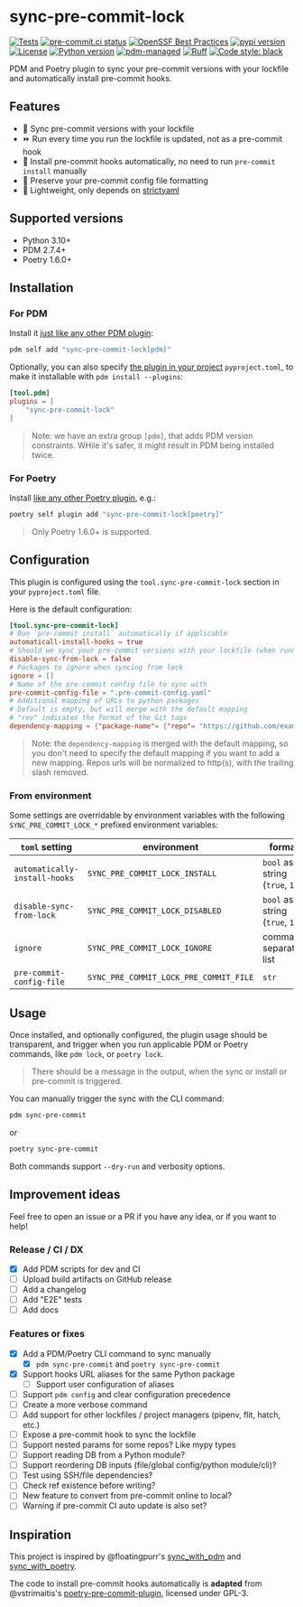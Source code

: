 # sync-pre-commit-lock

[![Tests](https://github.com/GabDug/sync-pre-commit-lock/actions/workflows/ci.yml/badge.svg)](https://github.com/GabDug/sync-pre-commit-lock/actions/workflows/ci.yml)
[![pre-commit.ci status](https://results.pre-commit.ci/badge/github/GabDug/sync-pre-commit-lock/main.svg)](https://results.pre-commit.ci/latest/github/GabDug/sync-pre-commit-lock/main)
[![OpenSSF Best Practices](https://bestpractices.coreinfrastructure.org/projects/7529/badge)](https://bestpractices.coreinfrastructure.org/projects/7529)
[![pypi version](https://img.shields.io/pypi/v/sync-pre-commit-lock.svg)](https://pypi.org/project/sync-pre-commit-lock/)
[![License](https://img.shields.io/pypi/l/sync-pre-commit-lock.svg)](https://pypi.python.org/pypi/sync-pre-commit-lock)
[![Python version](https://img.shields.io/pypi/pyversions/sync-pre-commit-lock.svg)](https://pypi.python.org/pypi/sync-pre-commit-lock)
[![pdm-managed](https://img.shields.io/badge/pdm-managed-blueviolet)](https://pdm.fming.dev)
[![Ruff](https://img.shields.io/badge/ruff-lint-red)](https://github.com/charliermarsh/ruff)
[![Code style: black](https://img.shields.io/badge/code%20style-black-000000.svg)](https://github.com/psf/black)

PDM and Poetry plugin to sync your pre-commit versions with your lockfile and automatically install pre-commit hooks.

## Features

- 🔁 Sync pre-commit versions with your lockfile
- ⏩ Run every time you run the lockfile is updated, not as a pre-commit hook
- 🔄 Install pre-commit hooks automatically, no need to run `pre-commit install` manually
- 💫 Preserve your pre-commit config file formatting
- 🍃 Lightweight, only depends on [strictyaml](https://pypi.org/project/strictyaml/)

## Supported versions

- Python 3.10+
- PDM 2.7.4+
- Poetry 1.6.0+

## Installation

### For PDM

Install it [just like any other PDM plugin](https://pdm.fming.dev/latest/dev/write/#activate-the-plugin):

```bash
pdm self add "sync-pre-commit-lock[pdm]"
```

Optionally, you can also specify [the plugin in your project](https://pdm.fming.dev/latest/dev/write/#specify-the-plugins-in-project) `pyproject.toml`, to make it installable with `pdm install --plugins`:

```toml
[tool.pdm]
plugins = [
    "sync-pre-commit-lock"
]
```

> Note: we have an extra group `[pdm]`, that adds PDM version constraints.
> WHile it's safer, it might result in PDM being installed twice.

### For Poetry

Install [like any other Poetry plugin](https://python-poetry.org/docs/master/plugins/#using-plugins), e.g.:

```bash
poetry self plugin add "sync-pre-commit-lock[poetry]"
```

> Only Poetry 1.6.0+ is supported.

## Configuration

This plugin is configured using the `tool.sync-pre-commit-lock` section in your `pyproject.toml` file.

Here is the default configuration:

```toml
[tool.sync-pre-commit-lock]
# Run `pre-commit install` automatically if applicable
automaticall-install-hooks = true
# Should we sync your pre-commit versions with your lockfile (when running lock, add, update, remove, etc.)?
disable-sync-from-lock = false
# Packages to ignore when syncing from lock
ignore = []
# Name of the pre-commit config file to sync with
pre-commit-config-file = ".pre-commit-config.yaml"
# Additional mapping of URLs to python packages
# Default is empty, but will merge with the default mapping
# "rev" indicates the format of the Git tags
dependency-mapping = {"package-name"= {"repo"= "https://github.com/example/package-name", "rev"= "v${rev}"}}
```

> Note: the `dependency-mapping` is merged with the default mapping, so you don't need to specify the default mapping if you want to add a new mapping.
> Repos urls will be normalized to http(s), with the trailing slash removed.

### From environment

Some settings are overridable by environment variables with the following `SYNC_PRE_COMMIT_LOCK_*` prefixed environment variables:

| `toml` setting                | environment                            | format                            |
| ------------------------------|----------------------------------------|-----------------------------------|
| `automatically-install-hooks` | `SYNC_PRE_COMMIT_LOCK_INSTALL`         | `bool` as string (`true`, `1`...) |
| `disable-sync-from-lock`      | `SYNC_PRE_COMMIT_LOCK_DISABLED`        | `bool` as string (`true`, `1`...) |
| `ignore`                      | `SYNC_PRE_COMMIT_LOCK_IGNORE`          | comma-separated list              |
| `pre-commit-config-file`      | `SYNC_PRE_COMMIT_LOCK_PRE_COMMIT_FILE` | `str`                             |

## Usage

Once installed, and optionally configured, the plugin usage should be transparent, and trigger when you run applicable PDM or Poetry commands, like `pdm lock`, or `poetry lock`.

> There should be a message in the output, when the sync or install or pre-commit is triggered.

You can manually trigger the sync with the CLI command:

```bash
pdm sync-pre-commit
```

or

```bash
poetry sync-pre-commit
```

Both commands support `--dry-run` and verbosity options.

## Improvement ideas

Feel free to open an issue or a PR if you have any idea, or if you want to help!

### Release / CI / DX

- [X] Add PDM scripts for dev and CI
- [ ] Upload build artifacts on GitHub release
- [ ] Add a changelog
- [ ] Add "E2E" tests
- [ ] Add docs

### Features or fixes

- [X] Add a PDM/Poetry CLI command to sync manually
  - [X] `pdm sync-pre-commit` and `poetry sync-pre-commit`
- [X] Support hooks URL aliases for the same Python package
  - [ ] Support user configuration of aliases
- [ ] Support `pdm config` and clear configuration precedence
- [ ] Create a more verbose command
- [ ] Add support for other lockfiles / project managers (pipenv, flit, hatch, etc.)
- [ ] Expose a pre-commit hook to sync the lockfile
- [ ] Support nested params for some repos? Like mypy types
- [ ] Support reading DB from a Python module?
- [ ] Support reordering DB inputs (file/global config/python module/cli)?
- [ ] Test using SSH/file dependencies?
- [ ] Check ref existence before writing?
- [ ] New feature to convert from pre-commit online to local?
- [ ] Warning if pre-commit CI auto update is also set?

## Inspiration

This project is inspired by @floatingpurr's [sync_with_pdm](https://github.com/floatingpurr/sync_with_pdm/) and [sync_with_poetry](https://github.com/floatingpurr/sync_with_poetry/).

The code to install pre-commit hooks automatically is **adapted** from @vstrimaitis's [poetry-pre-commit-plugin](https://github.com/vstrimaitis/poetry-pre-commit-plugin/), licensed under GPL-3.
